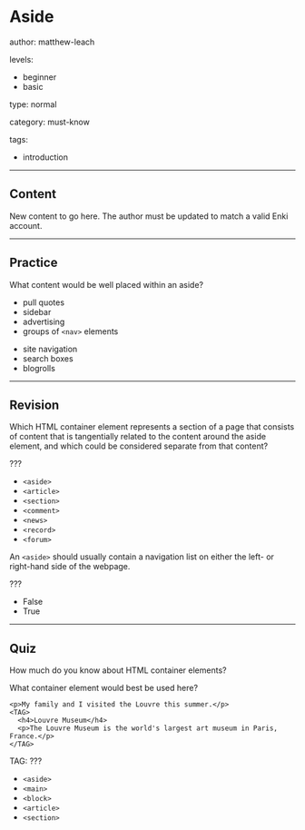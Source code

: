 # Aside
author: matthew-leach

levels:
  - beginner
  - basic

type: normal

category: must-know

tags:
  - introduction

---
## Content

New content to go here. The author must be updated to match a valid Enki account.

---
## Practice

What content would be well placed within an aside?

+ pull quotes
+ sidebar
+ advertising
+ groups of `<nav>` elements
- site navigation
- search boxes
- blogrolls

---
## Revision

Which HTML container element represents a section of a page that consists of content that is tangentially related to the content around the aside element, and which could be considered separate from that content?

???

* `<aside>`
* `<article>`
* `<section>`
* `<comment>`
* `<news>`
* `<record>`
* `<forum>`

An `<aside>` should usually contain a navigation list on either the left- or right-hand side of the webpage. 

???

* False
* True

---
## Quiz

How much do you know about HTML container elements?

What container element would best be used here?

```
<p>My family and I visited the Louvre this summer.</p>
<TAG>
  <h4>Louvre Museum</h4>
  <p>The Louvre Museum is the world's largest art museum in Paris, France.</p>
</TAG>
```

TAG: ???

* `<aside>`
* `<main>`
* `<block>`
* `<article>`
* `<section>`




